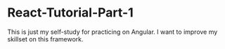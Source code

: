 # React-Tutorial-Part-1
This is just my self-study for practicing on Angular. I want to improve my skillset on this framework. 
